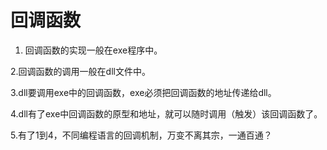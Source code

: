# 回调函数

1. 回调函数的实现一般在exe程序中。

2.回调函数的调用一般在dll文件中。

3.dll要调用exe中的回调函数，exe必须把回调函数的地址传递给dll。

4.dll有了exe中回调函数的原型和地址，就可以随时调用（触发）该回调函数了。

5.有了1到4，不同编程语言的回调机制，万变不离其宗，一通百通？



